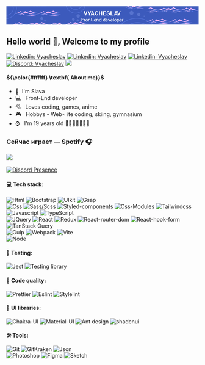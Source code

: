 





<!-- <p><em>Associate Technical Lead at <a href="https://www.oneorigin.us/">OneOrigin
</a><img src="https://i.gifer.com/3BBF.gif" width="30">
</em></p> -->
<div align="center"> <img src="https://github.com/Meow-Double/Meow-Double/blob/main/assets/baner.png"/>
</div>
 <h2 >Hello world 👋, Welcome to my profile </h2> 
<!-- <div align="center"><i>I'm a Front-End developer</i></div> -->

<!-- <img align="right" src="./assets/duck.gif" width="230"> -->
<!-- <img src="./assets/EyesCoding.gif" align="left" width="460" height="280"> -->
<!-- <p>Technology:</p> -->
<!-- <span> -->
[![Linkedin: Vyacheslav](https://img.shields.io/badge/-Linkedin-3C5ABC?style=social-square&logo=Linkedin&logoColor=white&link=https://www.linkedin.com/in/Linkedin-pugachev-7843292b1/)](https://www.linkedin.com/in/vyacheslav-pugachev-7843292b1/) [![Linkedin: Vyacheslav](https://img.shields.io/badge/-Telegram-3C5ABC?style=social-square&logo=Telegram&logoColor=white&link=https://t.me/Meow_Double)](https://t.me/Meow_Double) [![Linkedin: Vyacheslav](https://img.shields.io/badge/-Vkontakte-3C5ABC?style=social-square&logo=Vk&logoColor=white&link=https://vk.com/id492851216)](https://vk.com/id492851216) [![Discord: Vyacheslav](https://img.shields.io/badge/-Discord-3C5ABC?style=social-square&logo=discord&logoColor=white&link=https://discordapp.com/users/461120123147780116)](https://vk.com/id492851216) <a href="https://www.github.com/Meow-Double" target="_blank" rel="noreferrer"><img src="https://img.shields.io/github/followers/Meow-Double?logo=github&style=social-squaree&color=3C5ABC&labelColor=3C5ABC" /></a>


<div align="left">
 
<h4> ${\color{#ffffff} \textbf{ About me}}$ </h4>

- 👦 &nbsp;I'm Slava
- 💻 &nbsp; Front-End developer
- 💘 &nbsp; Loves coding, games, anime
- 🎮 &nbsp; Hobbys - Web~ ite coding, skiing, gymnasium 
- ⌚ &nbsp; I'm 19 years old
   🦆🦆🦆🦆🦆🦆🦆
</div>

<!-- <h4> ${\color{#ffffff} \textbf{ Language skills}}$ </h4>

English: A2 \
Russian: С1 \
Belarusian: B1 \
Japanese: N5 

-->
<!-- <img src="https://i.gifer.com/3BBF.gif" width="60"> -->

<!-- [![GitHub followers](https://img.shields.io/github/followers/Meow-double?label=Follow&style=social)](https://github.com/Meow-Double) -->
<!-- [![website](https://img.shields.io/badge/Website-46a2f1.svg?&style=flat-square&logo=Google-Chrome&logoColor=white&link=https://anmolsingh.me/)](https://anmolsingh.me/) -->
<!-- ![](https://visitor-badge.glitch.me/badge?page_id=anmol098.anmol098) -->
<!-- ![Waka Readme](https://github.com/anmol098/anmol098/workflows/Waka%20Readme/badge.svg) -->
<!-- <span><img src="https://i.gifer.com/3BBF.gif" width="30"></span> -->



<div>
<span align="left">

 ### Сейчас играет — Spotify 🎧
 
<p> 
 <a href="https://open.spotify.com/user/31zsfjazugx4nipzslbutk72oqwa">
  <img src="https://spotify-github-profile.vercel.app/api/view?uid=31zsfjazugx4nipzslbutk72oqwa&cover_image=true&theme=novatorem&show_offline=false&background_color=121212&interchange=false&bar_color=3c5abc&bar_color_cover=false"/>
 </a>
</p>
</span>

<span align="left">
 
[![Discord Presence](https://lanyard.kyrie25.me/api/461120123147780116)](https://discord.com/users/461120123147780116)
</span>
 
</div>




<h4>💻 Tech stack:</h4>

![Html](https://img.shields.io/badge/HTML5-3C5ABC?style=for-the-badge&logo=html5&logoColor=white) ![Bootstrap](https://img.shields.io/badge/Bootstrap-3C5ABC?style=for-the-badge&logo=bootstrap&logoColor=white) ![UIkit](https://img.shields.io/badge/UIkit-3C5ABC?style=for-the-badge&logo=UIkit&logoColor=white) ![Gsap](https://img.shields.io/badge/Gsap-3C5ABC?style=for-the-badge&logo=greensock&logoColor=white) \
![Css](https://img.shields.io/badge/CSS3-3C5ABC?style=for-the-badge&logo=css3&logoColor=white) ![Sass/Scss](https://img.shields.io/badge/Sass/Scss-3C5ABC?style=for-the-badge&logo=sass&logoColor=white) ![Styled-components](https://img.shields.io/badge/Styled--components-3C5ABC?style=for-the-badge&logo=styled-components&logoColor=white) ![Css-Modules](https://img.shields.io/badge/Css--Modules-3C5ABC?style=for-the-badge&logo=css-modules&logoColor=white) ![Tailwindcss](https://img.shields.io/badge/Tailwindcss-3C5ABC?style=for-the-badge&logo=Tailwindcss&logoColor=white) \
![Javascript](https://img.shields.io/badge/JavaScript-3C5ABC?style=for-the-badge&logo=javascript&logoColor=white) ![TypeScript](https://img.shields.io/badge/TypeScript-3C5ABC?style=for-the-badge&logo=typescript&logoColor=white) \
![JQuery](https://img.shields.io/badge/JQuery-3C5ABC?style=for-the-badge&logo=jquery&logoColor=fff) ![React](https://img.shields.io/badge/React-3C5ABC?style=for-the-badge&logo=react&logoColor=%2361DAFB) ![Redux](https://img.shields.io/badge/Redux-3C5ABC?style=for-the-badge&logo=redux&logoColor=white) ![React-router-dom](https://img.shields.io/badge/React--router--dom-3C5ABC?style=for-the-badge&logo=react-router&logoColor=white) ![React-hook-form](https://img.shields.io/badge/React--hook--form-3C5ABC?style=for-the-badge&logo=react-hook-form&logoColor=white) ![TanStack Query](https://img.shields.io/badge/TanStack_Query-3C5ABC?style=for-the-badge&logo=React-query&logoColor=white) \
![Gulp](https://img.shields.io/badge/Gulp-3C5ABC?style=for-the-badge&logo=gulp&logoColor=white) ![Webpack](https://img.shields.io/badge/Webpack-3C5ABC?style=for-the-badge&logo=webpack&logoColor=white) ![Vite](https://img.shields.io/badge/Vite-3C5ABC?style=for-the-badge&logo=Vite&logoColor=white) \
![Node](https://img.shields.io/badge/Node.Js-3C5ABC?style=for-the-badge&logo=node.js&logoColor=white)

<h4>🔧 Testing:</h4>

![Jest](https://img.shields.io/badge/Jest-3C5ABC?style=for-the-badge&logo=Jest&logoColor=white) ![Testing library](https://img.shields.io/badge/Testing_Library-3C5ABC?style=for-the-badge&logo=TestingLibrary&logoColor=white) 

<h4>📃 Code quality:</h4>

![Prettier](https://img.shields.io/badge/Prettier-3C5ABC?style=for-the-badge&logo=Prettier&logoColor=white) ![Eslint](https://img.shields.io/badge/Eslint-3C5ABC?style=for-the-badge&logo=Eslint&logoColor=white) ![Stylelint](https://img.shields.io/badge/Stylelint-3C5ABC?style=for-the-badge&logo=Stylelint&logoColor=white)

<h4>🎨 UI libraries:</h4>

![Chakra-UI](https://img.shields.io/badge/Chakra--UI-3C5ABC?style=for-the-badge&logo=chakra-ui&logoColor=white) ![Material-UI](https://img.shields.io/badge/Material--UI-3C5ABC?style=for-the-badge&logo=mui&logoColor=white) ![Ant design](https://img.shields.io/badge/Ant_Design-3C5ABC?style=for-the-badge&logo=ant-design&logoColor=white) ![shadcnui](https://img.shields.io/badge/Shadcn--UI-3C5ABC?style=for-the-badge&logo=shadcnui&logoColor=white)

<h4>⚒️ Tools:</h4>

![Git](https://img.shields.io/badge/GIT-3C5ABC?style=for-the-badge&logo=git&logoColor=white) ![GitKraken](https://img.shields.io/badge/Git_Kraken-3C5ABC?style=for-the-badge&logo=GitKraken&logoColor=white) ![Json](https://img.shields.io/badge/Json-3C5ABC?style=for-the-badge&logo=json&logoColor=white) \
![Photoshop](https://img.shields.io/badge/Photoshop-3C5ABC?style=for-the-badge&logo=Adobe%20Photoshop&logoColor=white) ![Figma](https://img.shields.io/badge/Figma-3C5ABC?style=for-the-badge&logo=figma&logoColor=white) ![Sketch](https://img.shields.io/badge/Sketch-3C5ABC?style=for-the-badge&logo=Sketch&logoColor=white) 

<!-- ### 📋 My Resume: soon... -->

<!-- [![Twitter Follow](https://img.shields.io/twitter/follow/misteranmol?label=Follow)](https://twitter.com/intent/follow?screen_name=misteranmol) -->


<!-- <img src="https://i.gifer.com/4N14.gif"> -->
<!-- <img src="https://i.gifer.com/1j6F.gif"> -->
<!-- <img src="https://i.gifer.com/GiZi.gif"> -->


